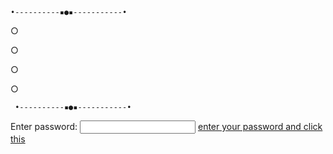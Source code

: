 
    •----------▪︎●▪︎-----------•
      
○

○

○

○
      
     •----------▪︎●▪︎-----------•






Enter password: <input id='password' type='text'  />
<a href="http://www.widhiallan.com/" onclick="javascript:return validatePass()">enter your password and click this</a>
<script>
function validatePass(){
    if(document.getElementById('password').value == 'sadesss'){
        return true;
    }else{
        alert('wrong password!!');
        return false;
    }
}
</script>




